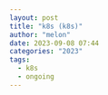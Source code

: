 ```yaml
---
layout: post
title: "k8s (k8s)"
author: "melon"
date: 2023-09-08 07:44
categories: "2023"
tags:
  - k8s
  - ongoing
---
```


